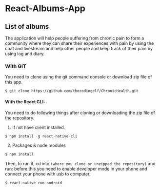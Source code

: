 # React-Albums-App

## List of albums

The application will help people suffering from chronic pain to form a community where they can share
their experiences with pain by using the chat and livestream and help other people and keep track of their pain by using log and diary.

### With GIT

You need to clone using the git command console or download zip file of this app.

```Command console
$ git clone https://github.com/thecodingelf/ChronicHealth.git
```

#### With the React CLI:

You need to do following things after cloning or downloading the zip file of the repository.


1. If not have client installed.
```Node.js Command console 
$ npm install -g react-native-cli
```
2. Packages & node modules
```Node.js Command console
$ npm install
```

Then, to run it, cd into `(where you clone or unzipped the repository)` and run:
before this you need to enable developer mode in your phone and connect your phone
with usb to computer.

```Node.js Command console.
$ react-native run-android
```
